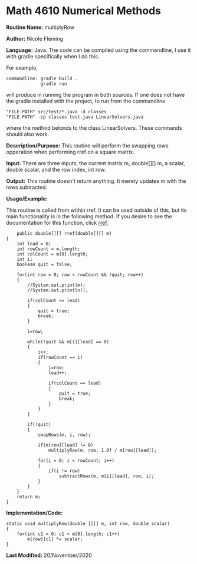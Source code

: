 # Math 4610 Numerical Methods

**Routine Name:**           multiplyRow

**Author:** Nicole Fleming

**Language:** Java. The code can be compiled using the commandline, I use it with gradle specifically when I do this.

For example,

    commandline: gradle build .
                 gradle run

will produce in running the program in both sources. If one does not have the gradle installed with the project, to run from the commandline

    "FILE-PATH" src/test/*.java -d classes
    "FILE-PATH" -cp classes test.java LinearSolvers.java
    
where the method belonds to the class LinearSolvers. These commands should also work.

**Description/Purpose:** This routine will perform the swapping rows opperation when performing rref on a square matrix.

**Input:** There are three inputs, the current matrix m, double[][] m, a scalar, double scalar, and the row index, int row. 

**Output:** This routine doesn't return anything. It merely updates m with the rows subtracted.

**Usage/Example:**

This routine is called from within rref. It can be used outside of this, but its main functionality is in the following method. If you desire to see the documentation for this function, click [rref](https://github.com/nicoleefleming/math4610/blob/master/softwareManual/Pages/rref.md).

        public double[][] rref(double[][] m)
    {
        int lead = 0;
        int rowCount = m.length;
        int colCount = m[0].length;
        int i;
        boolean quit = false;

        for(int row = 0; row < rowCount && !quit; row++)
        {
            //System.out.print(m);
            //System.out.println();

            if(colCount <= lead)
            {
                quit = true;
                break;
            }

            i=row;

            while(!quit && m[i][lead] == 0)
            {
                i++;
                if(rowCount == i)
                {
                    i=row;
                    lead++;

                    if(colCount == lead)
                    {
                        quit = true;
                        break;
                    }
                }
            }

            if(!quit)
            {
                swapRows(m, i, row);

                if(m[row][lead] != 0)
                    multiplyRow(m, row, 1.0f / m[row][lead]);

                for(i = 0; i < rowCount; i++)
                {
                    if(i != row)
                        subtractRows(m, m[i][lead], row, i);
                }
            }
        }
        return m;
    }  

**Implementation/Code:** 

    static void multiplyRow(double [][] m, int row, double scalar)
    {
        for(int c1 = 0; c1 < m[0].length; c1++)
            m[row][c1] *= scalar;
    }

**Last Modified:** 20/November/2020
